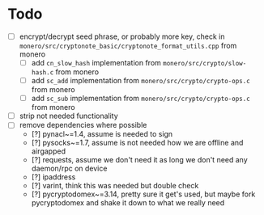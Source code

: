 # Todo
- [ ] encrypt/decrypt seed phrase, or probably more key, check in `monero/src/cryptonote_basic/cryptonote_format_utils.cpp` from monero
    - [ ] add `cn_slow_hash` implementation from `monero/src/crypto/slow-hash.c` from monero
    - [ ] add `sc_add` implementation from `monero/src/crypto/crypto-ops.c` from monero
    - [ ] add `sc_sub` implementation from `monero/src/crypto/crypto-ops.c` from monero
- [ ] strip not needed functionality
- [ ] remove dependencies where possible
    - [?] pynacl~=1.4, assume is needed to sign
    - [?] pysocks~=1.7, assume is not needed how we are offline and airgapped
    - [?] requests, assume we don't need it as long we don't need any daemon/rpc on device
    - [?] ipaddress
    - [?] varint, think this was needed but double check
    - [?] pycryptodomex~=3.14, pretty sure it get's used, but maybe fork pycryptodomex and shake it down to what we really need
